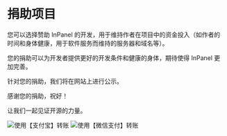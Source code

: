 # 捐助项目

您可以选择赞助 InPanel 的开发，用于维持作者在项目中的资金投入（如作者的时间和身体健康，用于软件服务而维持的服务器和域名等）。

您的捐助可以为开发者提供更好的开发条件和健康的身体，期待使得 InPanel 更加完善。

针对您的捐助，我们将在网站上进行公示。

感谢您的捐助，祝好！

让我们一起见证开源的力量。


<img border="0" src="/images/donation/alipay.jpg" alt="使用【支付宝】转账" style="max-width: 340px;">

<img border="0" src="/images/donation/weixin.jpg" alt="使用【微信支付】转账" style="max-width: 340px;">
